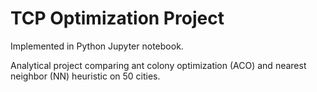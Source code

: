 # TCP Optimization Project
Implemented in Python Jupyter notebook.

Analytical project comparing ant colony optimization (ACO) and nearest neighbor (NN) heuristic on 50 cities.
